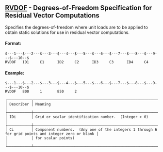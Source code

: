 ## [RVDOF](https://help.hexagonmi.com/bundle/MSC_Nastran_2022.4/page/Nastran_Combined_Book/qrg/bulkqrs/TOC.RVDOF.xhtml) - Degrees-of-Freedom Specification for Residual Vector Computations

Specifies the degrees-of-freedom where unit loads are to be applied to obtain static solutions for use in residual vector computations.

#### Format:

```nastran
$---1---$---2---$---3---$---4---$---5---$---6---$---7---$---8---$---9---$---10--$
RVDOF   ID1     C1      ID2     C2      ID3     C3      ID4     C4              
```

#### Example:

```nastran
$---1---$---2---$---3---$---4---$---5---$---6---$---7---$---8---$---9---$---10--$
RVDOF   800     1       850     2                                               
```

```text
┌───────────┬────────────────────────────────────────────────────────────────────────────────────────────────────┐
│ Describer │ Meaning                                                                                            │
├───────────┼────────────────────────────────────────────────────────────────────────────────────────────────────┤
│ IDi       │ Grid or scalar identification number.  (Integer > 0)                                               │
├───────────┼────────────────────────────────────────────────────────────────────────────────────────────────────┤
│ Ci        │ Component numbers.  (Any one of the integers 1 through 6 for grid points and integer zero or blank │
│           │ for scalar points)                                                                                 │
└───────────┴────────────────────────────────────────────────────────────────────────────────────────────────────┘
```
